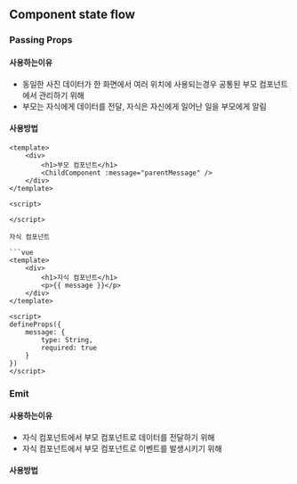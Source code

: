 ## Component state flow


### Passing Props

#### 사용하는이유
- 동일한 사진 데이터가 한 화면에서 여러 위치에 사용되는경우 공통된 부모 컴포넌트에서 관리하기 위해
- 부모는 자식에게 데이터를 전달, 자식은 자신에게 일어난 일을 부모에게 알림

#### 사용방법

```vue
<template>
    <div>
        <h1>부모 컴포넌트</h1>
        <ChildComponent :message="parentMessage" />
    </div>
</template>

<script>

</script>

자식 컴포넌트

```vue
<template>
    <div>
        <h1>자식 컴포넌트</h1>
        <p>{{ message }}</p>
    </div>
</template>

<script>
defineProps({
    message: {
        type: String,
        required: true
    }
})
</script>
```


### Emit

#### 사용하는이유
- 자식 컴포넌트에서 부모 컴포넌트로 데이터를 전달하기 위해
- 자식 컴포넌트에서 부모 컴포넌트로 이벤트를 발생시키기 위해



#### 사용방법

